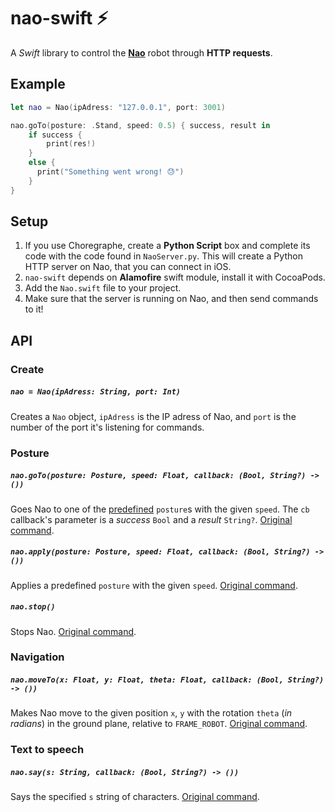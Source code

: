 # nao-swift ⚡️

A *Swift* library to control the [**Nao**](https://www.aldebaran.com/en/humanoid-robot/nao-robot) robot through **HTTP requests**.

## Example

``` swift
let nao = Nao(ipAdress: "127.0.0.1", port: 3001)

nao.goTo(posture: .Stand, speed: 0.5) { success, result in
    if success {
        print(res!)
    }
    else {
      print("Something went wrong! 😓")
    }
}
```

## Setup
1. If you use Choregraphe, create a **Python Script** box and complete its code with the code found in `NaoServer.py`. This will create a Python HTTP server on Nao, that you can connect in iOS.
2. `nao-swift` depends on **Alamofire** swift module, install it with CocoaPods.
3. Add the `Nao.swift` file to your project.
4. Make sure that the server is running on Nao, and then send commands to it!

## API
### Create
##### `nao = Nao(ipAdress: String, port: Int)`
Creates a `Nao` object, `ipAdress` is the IP adress of Nao, and `port` is the number of the port it's listening for commands.

### Posture
##### `nao.goTo(posture: Posture, speed: Float, callback: (Bool, String?) -> ())`
Goes Nao to one of the [predefined](http://doc.aldebaran.com/1-14/naoqi/motion/alrobotposture.html#term-predefined-postures) `posture`s with the given `speed`. The `cb` callback's parameter is a *success* `Bool` and a *result* `String?`. [Original command](http://doc.aldebaran.com/1-14/naoqi/motion/alrobotposture-api.html#ALRobotPosture::goToPosture__ssC.floatC).

##### `nao.apply(posture: Posture, speed: Float, callback: (Bool, String?) -> ())`
Applies a predefined `posture` with the given `speed`. [Original command](http://doc.aldebaran.com/1-14/naoqi/motion/alrobotposture-api.html#ALRobotPosture::applyPosture__ssCR.floatCR).

##### `nao.stop()`
Stops Nao. [Original command](http://doc.aldebaran.com/1-14/naoqi/motion/alrobotposture-api.html#ALRobotPosture::stopMove).


### Navigation
##### `nao.moveTo(x: Float, y: Float, theta: Float, callback: (Bool, String?) -> ())`
Makes Nao move to the given position `x`, `y` with the rotation `theta` (*in radians*) in the ground plane, relative to `FRAME_ROBOT`. [Original command](http://doc.aldebaran.com/1-14/naoqi/motion/alnavigation-api.html#ALNavigationProxy::moveTo__floatCR.floatCR.floatCR).


### Text to speech
##### `nao.say(s: String, callback: (Bool, String?) -> ())`
Says the specified `s` string of characters. [Original command](http://doc.aldebaran.com/1-14/naoqi/audio/altexttospeech-api.html#ALTextToSpeechProxy::say__ssCR).
